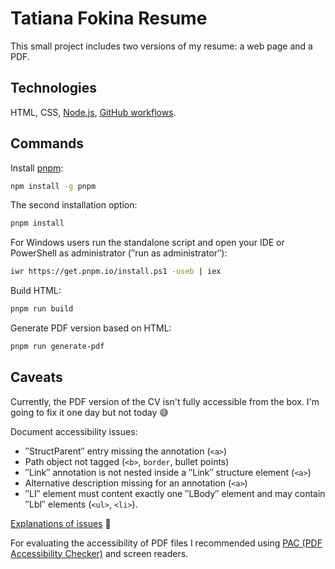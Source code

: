 # Tatiana Fokina Resume

This small project includes two versions of my resume: a web page and a PDF.

## Technologies

HTML, CSS, [Node.js](https://nodejs.org/en/), [GitHub workflows](https://docs.github.com/en/actions/writing-workflows/).

## Commands

Install [pnpm](https://pnpm.io/):

```bash
npm install -g pnpm
```

The second installation option:

```bash
pnpm install
```

For Windows users run the standalone script and open your IDE or PowerShell as administrator (″run as administrator″):

```bash
iwr https://get.pnpm.io/install.ps1 -useb | iex
```

Build HTML:

```bash
pnpm run build
```

Generate PDF version based on HTML:

```bash
pnpm run generate-pdf
```

## Caveats

Currently, the PDF version of the CV isn't fully accessible from the box. I'm going to fix it one day but not today 😅

Document accessibility issues:

- ″StructParent″ entry missing the annotation (`<a>`)
- Path object not tagged (`<b>`, `border`, bullet points)
- ″Link″ annotation is not nested inside a ″Link″ structure element (`<a>`)
- Alternative description missing for an annotation (`<a>`)
- ″LI″ element must content exactly one ″LBody″ element and may contain ″Lbl″ elements (`<ul>`, `<li>`).

[Explanations of issues](https://pac.pdf-accessibility.org/en/resources/pac-2024-quality-checks/) 🤔

For evaluating the accessibility of PDF files I recommended using [PAC (PDF Accessibility Checker)](https://pac.pdf-accessibility.org/en/) and screen readers.
